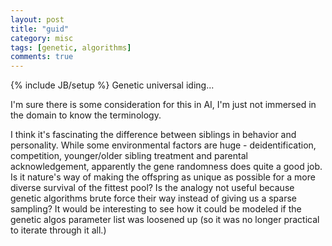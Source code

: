 ```yaml
---
layout: post
title: "guid"
category: misc
tags: [genetic, algorithms]
comments: true
---
```

{% include JB/setup %}
Genetic universal iding...
  
I'm sure there is some consideration for this in AI, I'm just not immersed in the domain to know the terminology.

I think it's fascinating the difference between siblings in behavior and personality.  While some environmental factors are huge - deidentification, competition, younger/older sibling treatment and parental acknowledgement, apparently the gene randomness does quite a good job.  Is it nature's way of making the offspring as unique as possible for a more diverse survival of the fittest pool?  Is the analogy not useful because genetic algorithms brute force their way instead of giving us a sparse sampling?  It would be interesting to see how it could be modeled if the genetic algos parameter list was loosened up (so it was no longer practical to iterate through it all.)

